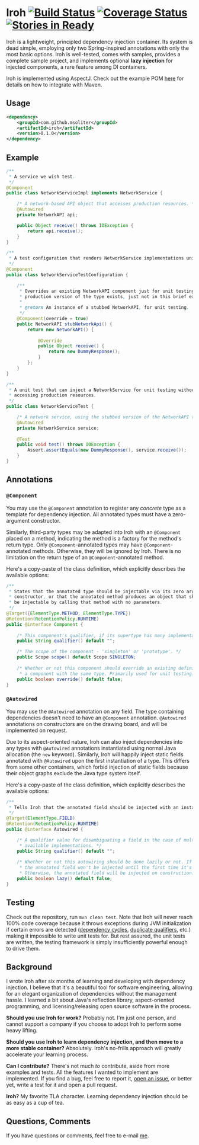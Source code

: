 # Iroh [![Build Status](https://travis-ci.org/msoliter/iroh.svg?branch=master)](https://travis-ci.org/msoliter/iroh) [![Coverage Status](https://img.shields.io/coveralls/msoliter/iroh.svg)](https://coveralls.io/r/msoliter/iroh?branch=master) [![Stories in Ready](https://badge.waffle.io/msoliter/iroh.png?label=ready&title=Ready)](https://waffle.io/msoliter/iroh)

Iroh is a lightweight, principled dependency injection container. Its system is dead simple, employing only two Spring-inspired annotations with only the most basic options. Iroh is well-tested, comes with samples, provides a complete sample project, and implements optional **lazy injection** for injected components, a rare feature among DI containers.

Iroh is implemented using AspectJ. Check out the example POM [here](https://github.com/msoliter/iroh/blob/master/example/pom.xml) for details on how to integrate with Maven.

## Usage

```xml
<dependency>
    <groupId>com.github.msoliter</groupId>
    <artifactId>iroh</artifactId>
    <version>0.1.0</version>
</dependency>
```

## Example

```java
/**
 * A service we wish test.
 */
@Component
public class NetworkServiceImpl implements NetworkService {

    /* A network-based API object that accesses production resources. */
    @Autowired
    private NetworkAPI api;

    public Object receive() throws IOException {
        return api.receive();
    }
}
```

```java
/**
 * A test configuration that renders NetworkService implementations unit testable.
 */
@Component
public class NetworkServiceTestConfiguration {

    /**
     * Overrides an existing NetworkAPI component just for unit testing. (The
     * production version of the type exists, just not in this brief example.)
     *
     * @return An instance of a stubbed NetworkAPI, for unit testing.
     */
    @Component(override = true)
    public NetworkAPI stubNetworkApi() {
        return new NetworkAPI() {           
            
            @Override
            public Object receive() {
                return new DummyResponse();
            }
        };
    }
}
```

```java
/**
 * A unit test that can inject a NetworkService for unit testing without 
 * accessing production resources.
 */
public class NetworkServiceTest {

    /* A network service, using the stubbed version of the NetworkAPI type. */
    @Autowired
    private NetworkService service;
    
    @Test
    public void test() throws IOException {
        Assert.assertEquals(new DummyResponse(), service.receive());
    }
}
```

## Annotations

### `@Component`

You may use the `@Component` annotation to register any *concrete* type as a template for dependency injection. All annotated types must have a zero-argument constructor.

Similarly, third-party types may be adapted into Iroh with an `@Component` placed on a method, indicating the method is a factory for the method's return type. Only `@Component`-annotated types may have `@Component`-annotated methods. Otherwise, they will be ignored by Iroh. There is no limitation on the return type of an `@Component`-annotated method.

Here's a copy-paste of the class definition, which explicitly describes the available options:

```java
/**
 * States that the annotated type should be injectable via its zero argument
 * constructor, or that the annotated method produces an object that should
 * be injectable by calling that method with no parameters.
 */
@Target({ElementType.METHOD, ElementType.TYPE})
@Retention(RetentionPolicy.RUNTIME)
public @interface Component {
    
    /* This component's qualifier, if its supertype has many implementations. */
    public String qualifier() default "";

    /* The scope of the component - 'singleton' or 'prototype'. */
    public Scope scope() default Scope.SINGLETON;
    
    /* Whether or not this component should override an existing definition of
     * a component with the same type. Primarily used for unit testing. */
    public boolean override() default false;
}
```

### `@Autowired`

You may use the `@Autowired` annotation on any field. The type containing dependencies doesn't need to have an `@Component` annotation. `@Autowired` annotations on constructors are on the drawing board, and will be implemented on request.

Due to its aspect-oriented nature, Iroh can also inject dependencies into any types with `@Autowired` annotations instantiated using normal Java allocation (the `new` keyword). Similarly, Iroh will happily inject static fields annotated with `@Autowired` upon the first instantiation of a type. This differs from some other containers, which forbid injection of static fields because their object graphs exclude the Java type system itself.

Here's a copy-paste of the class definition, which explicitly describes the available options:

```java
/**
 * Tells Iroh that the annotated field should be injected with an instance.
 */
@Target(ElementType.FIELD)
@Retention(RetentionPolicy.RUNTIME)
public @interface Autowired {

    /* A qualifier value for disambiguating a field in the case of multiple
     * available implementations. */
    public String qualifier() default "";
    
    /* Whether or not this autowiring should be done lazily or not. If true, 
     * the annotated field won't be injected until the first time it's touched.
     * Otherwise, the annotated field will be injected on construction. */
    public boolean lazy() default false;
}
```

## Testing

Check out the repository, run ```mvn clean test```. Note that Iroh will never reach 100% code coverage because it throws exceptions during JVM initialization if certain errors are detected ([dependency cycles](https://github.com/msoliter/iroh/blob/master/src/test/java/com/github/msoliter/iroh/tests/DependencyCycleTest.java), [duplicate qualifiers](https://github.com/msoliter/iroh/blob/master/src/test/java/com/github/msoliter/iroh/tests/DuplicateQualifierTest.java), etc.) making it impossible to write unit tests for. But rest assured, the unit tests are written, the testing framework is simply insufficiently powerful enough to drive them.

## Background

I wrote Iroh after six months of learning and developing with dependency injection. I believe that it's a beautiful tool for software engineering, allowing for an elegant organization of dependencies without the management hassle. I learned a bit about Java's reflection library, aspect-oriented programming, and licensing/releasing open source software in the process.

**Should you use Iroh for work?** Probably not. I'm just one person, and cannot support a company if you choose to adopt Iroh to perform some heavy lifting.

**Should you use Iroh to learn dependency injection, and then move to a more stable container?** Absolutely. Iroh's no-frills approach will greatly accelerate your learning process.

**Can I contribute?** There's not much *to* contribute, aside from more examples and tests. All the features I wanted to implement are implemented. If you find a bug, feel free to report it, [open an issue](https://github.com/msoliter/iroh/issues/new), or better yet, write a test for it and open a pull request.

**Iroh?** My favorite TLA character. Learning dependency injection should be as easy as a cup of tea.

## Questions, Comments

If you have questions or comments, feel free to e-mail [me](https://github.com/msoliter).

